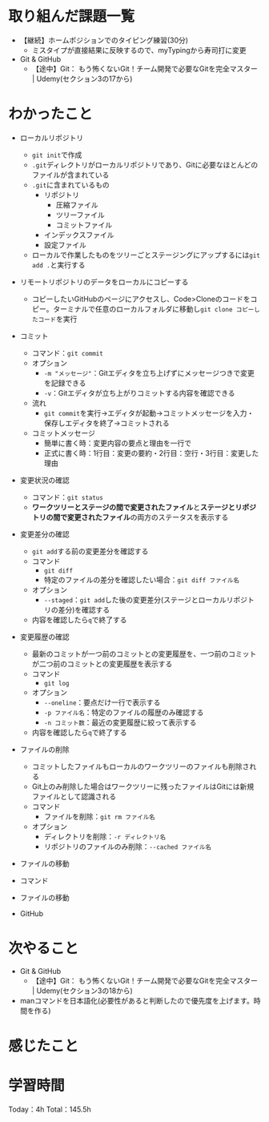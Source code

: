 # 取り組んだ課題一覧
- 【継続】ホームポジションでのタイピング練習(30分)
	- ミスタイプが直接結果に反映するので、myTypingから寿司打に変更
- Git & GitHub
	- 【途中】Git： もう怖くないGit！チーム開発で必要なGitを完全マスター | Udemy(セクション3の17から)

# わかったこと
- ローカルリポジトリ
	- `git init`で作成
	- `.git`ディレクトリがローカルリポジトリであり、Gitに必要なほとんどのファイルが含まれている
	- `.git`に含まれているもの
		- リポジトリ
			- 圧縮ファイル
			- ツリーファイル
			- コミットファイル
		- インデックスファイル
		- 設定ファイル
	- ローカルで作業したものをツリーごとステージングにアップするには`git add .`と実行する
- リモートリポジトリのデータをローカルにコピーする
	- コピーしたいGitHubのページにアクセスし、Code>Cloneのコードをコピー。ターミナルで任意のローカルフォルダに移動し`git clone コピーしたコード`を実行
- コミット
	- コマンド：`git commit`
	- オプション
		- `-m "メッセージ"`：Gitエディタを立ち上げずにメッセージつきで変更を記録できる
		- `-v`：Gitエディタが立ち上がりコミットする内容を確認できる
	- 流れ
		- `git commit`を実行→エディタが起動→コミットメッセージを入力・保存しエディタを終了→コミットされる
	- コミットメッセージ
		- 簡単に書く時：変更内容の要点と理由を一行で
		- 正式に書く時：1行目：変更の要約・2行目：空行・3行目：変更した理由
- 変更状況の確認
	- コマンド：`git status`
	- **ワークツリーとステージの間で変更されたファイル**と**ステージとリポジトリの間で変更されたファイル**の両方のステータスを表示する
- 変更差分の確認
	- `git add`する前の変更差分を確認する
	- コマンド
		- `git diff`
		- 特定のファイルの差分を確認したい場合：`git diff ファイル名`
	- オプション
		- `--staged`：`git add`した後の変更差分(ステージとローカルリポジトリの差分)を確認する
	- 内容を確認したら`q`で終了する
- 変更履歴の確認
	- 最新のコミットが一つ前のコミットとの変更履歴を、一つ前のコミットが二つ前のコミットとの変更履歴を表示する
	- コマンド
		- `git log`
	- オプション
		- `--oneline`：要点だけ一行で表示する
		- `-p ファイル名`：特定のファイルの履歴のみ確認する
		- `-n コミット数`：最近の変更履歴に絞って表示する
	- 内容を確認したら`q`で終了する
- ファイルの削除
	- コミットしたファイルもローカルのワークツリーのファイルも削除される
	- Git上のみ削除した場合はワークツリーに残ったファイルはGitには新規ファイルとして認識される
	- コマンド
		- ファイルを削除：`git rm ファイル名`
	- オプション
		- ディレクトリを削除：`-r ディレクトリ名`
		- リポジトリのファイルのみ削除：`--cached ファイル名`
- ファイルの移動
- コマンド
- ファイルの移動


- GitHub


# 次やること
- Git & GitHub
	- 【途中】Git： もう怖くないGit！チーム開発で必要なGitを完全マスター | Udemy(セクション3の18から)
- manコマンドを日本語化(必要性があると判断したので優先度を上げます。時間を作る)

# 感じたこと


# 学習時間
Today：4h Total：145.5h
